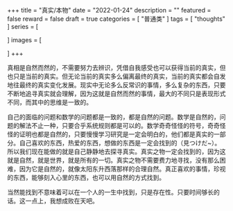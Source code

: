 +++
title = "真实/本物"
date = "2022-01-24"
description = ""
featured = false
reward = false
draft = true
categories = [
  "普通类"
]
tags = [
  "thoughts"
]
series = [

]
images = [

]
+++



<!--more-->

真相是自然而然的，不需要努力去辨识，凭借自我感受也可以获得当前的真实，但也只是当前的真实。但无论当前的真实多么偏离最终的真实，当前的真实都会自发地往最终的真实变化发展。现实中无论多么反常识的事情，多么复杂的东西，只要不断地追寻真实就会理解，因为这就是自然而然的事情，最大的不同只是表现形式不同，而其中的思维是一致的。

自己的面临的问题和数学的问题都是一致的，都是自然的问题。数学是自然的，问题的解法不止一种，只要合乎系统规则都是可以的。数学奇奇怪怪的符号，奇奇怪怪的证明也都是自然的，只要慢慢学习研究是一定会明白的，他们都是真实的一部分。自己喜欢的东西，热爱的东西，想做的东西是一定会找到的（見つけだ~）。所以我们现在能做的就是自己静静地去探寻真实。真实之物一定会找到的，因为这就是自然，就是世界，就是所有的一切。真实之物不需要费力地寻找，没有那么困难，因为它是自然的，就像太阳东升西落那样的合理自然。真正喜欢的事情，珍视的东西，能够刻入心里的东西，也可以用自然的方式找到。

当然能找到不意味着可以在一个人的一生中找到，只是存在性。只要时间够长的话。这一点上，我想成败在天吧。